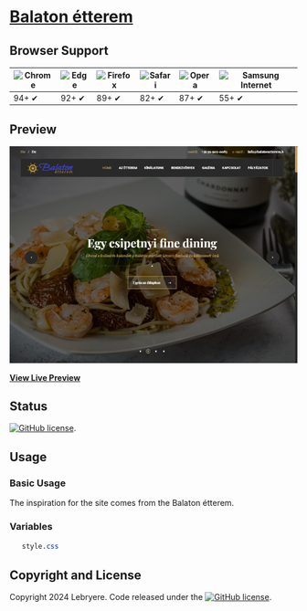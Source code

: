 # [Balaton étterem](https://lebryere.github.io/Balaton-etterem/)

## Browser Support

![Chrome](https://raw.githubusercontent.com/alrra/browser-logos/master/src/chrome/chrome_48x48.png) | ![Edge](https://raw.githubusercontent.com/alrra/browser-logos/master/src/edge/edge_48x48.png) | ![Firefox](https://raw.githubusercontent.com/alrra/browser-logos/master/src/firefox/firefox_48x48.png) | ![Safari](https://raw.githubusercontent.com/alrra/browser-logos/master/src/safari/safari_48x48.png) | ![Opera](https://raw.githubusercontent.com/alrra/browser-logos/master/src/opera/opera_48x48.png) | ![Samsung Internet](https://raw.githubusercontent.com/alrra/browser-logos/master/src/samsung-internet/samsung-internet_48x48.png)
--- | --- | --- | --- | --- | --- |
94+ ✔ | 92+ ✔ | 89+ ✔ | 82+ ✔ | 87+ ✔ | 55+ ✔ |

## Preview

[![Resume Preview](preview.jpg)](https://lebryere.github.io/Balaton-etterem/)

**[View Live Preview](https://lebryere.github.io/Balaton-etterem/)**

## Status

[![GitHub license](https://img.shields.io/badge/license-MIT-green?&style=plastic)](https://raw.githubusercontent.com/LeBryere/Balaton-etterem/master/LICENSE).

## Usage

### Basic Usage


The inspiration for the site comes from the Balaton étterem.

### Variables
```css
   style.css
```

## Copyright and License

Copyright 2024 Lebryere. Code released under the [![GitHub license](https://img.shields.io/badge/license-MIT-green?&style=plastic)](https://raw.githubusercontent.com/LeBryere/Balaton-etterem/master/LICENSE).
